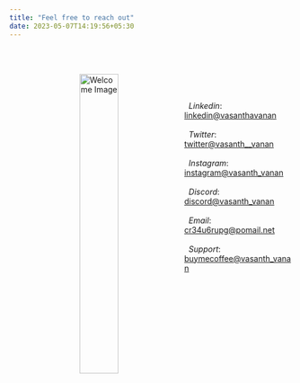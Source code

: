 ```yaml
---
title: "Feel free to reach out"
date: 2023-05-07T14:19:56+05:30
---
```



<br><br>

<div style="text-align:left">
    <img src="https://lh3.googleusercontent.com/pw/AIL4fc-ELlX34FDNvVOiZtxym-29dqBr8v861Pr5fvuCRZrLMjAkmjwiZTRARaxQzTdftoOcCdki1aJqhFjcGdOu75yhIlf0ByYeoWqRLDGG-rWK7hZg27eAQCTUlHZECWfGamT6yFTvSF7x9gGeiy8Md85g=w420-h420-s-no?authuser=1" alt="Welcome Image" style="float:left; width: 37%; margin-left: 125px;"/>
</div>

<br><br>

 &nbsp; *Linkedin*: <a href="https://www.linkedin.com/in/vasanthavanan/" target="_blank">linkedin@vasanthavanan</a> <br><br>
 &nbsp; *Twitter*: <a href="http://twitter.com/vasanth__vanan" target="_blank">twitter@vasanth__vanan</a> <br><br>
 &nbsp; *Instagram*: <a href="http://instagram.com/vasanth_vanan/" target="_blank">instagram@vasanth_vanan</a> <br><br>
 &nbsp; *Discord*: <a href="http://discord.com/users/vasanth.vanan" target="_blank">discord@vasanth_vanan</a> <br><br>
 &nbsp; *Email*: <a href="mailto:cr34u6rupg@pomail.net" target="_blank">cr34u6rupg@pomail.net</a> <br><br>
 &nbsp; *Support*: <a href="http://buymeacoffee.com/vasanth.vanan" target="_blank">buymecoffee@vasanth_vanan</a> 
